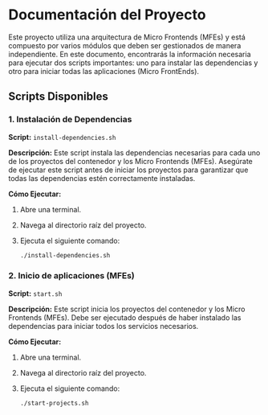 # Documentación del Proyecto

Este proyecto utiliza una arquitectura de Micro Frontends (MFEs) y está compuesto por varios módulos que deben ser gestionados de manera independiente. En este documento, encontrarás la información necesaria para ejecutar dos scripts importantes: uno para instalar las dependencias y otro para iniciar todas las aplicaciones (Micro FrontEnds).

## Scripts Disponibles

### 1. Instalación de Dependencias

**Script:** `install-dependencies.sh`

**Descripción:** Este script instala las dependencias necesarias para cada uno de los proyectos del contenedor y los Micro Frontends (MFEs). Asegúrate de ejecutar este script antes de iniciar los proyectos para garantizar que todas las dependencias estén correctamente instaladas.

**Cómo Ejecutar:**

1. Abre una terminal.
2. Navega al directorio raíz del proyecto.
3. Ejecuta el siguiente comando:

   ```bash
   ./install-dependencies.sh


### 2. Inicio de aplicaciones (MFEs)

**Script:** `start.sh`

**Descripción:** Este script inicia los proyectos del contenedor y los Micro Frontends (MFEs). Debe ser ejecutado después de haber instalado las dependencias para iniciar todos los servicios necesarios.

**Cómo Ejecutar:**

1. Abre una terminal.
2. Navega al directorio raíz del proyecto.
3. Ejecuta el siguiente comando:

   ```bash
   ./start-projects.sh

